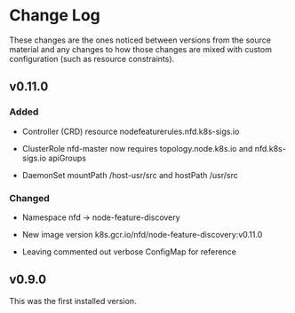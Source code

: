 # Change Log

These changes are the ones noticed between versions from the source
material and any changes to how those changes are mixed with custom
configuration (such as resource constraints).

## v0.11.0

### Added

* Controller (CRD) resource nodefeaturerules.nfd.k8s-sigs.io

* ClusterRole nfd-master now requires topology.node.k8s.io and
  nfd.k8s-sigs.io apiGroups

* DaemonSet mountPath /host-usr/src and hostPath /usr/src

### Changed

* Namespace nfd -> node-feature-discovery

* New image version k8s.gcr.io/nfd/node-feature-discovery:v0.11.0

* Leaving commented out verbose ConfigMap for reference

## v0.9.0

This was the first installed version.
